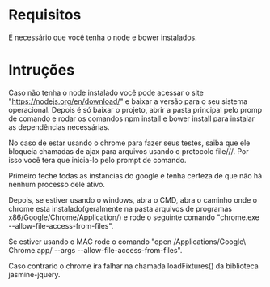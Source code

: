 # Requisitos

É necessário que você tenha o node e bower instalados.

# Intruções

Caso não tenha o node instalado você pode acessar o site "https://nodejs.org/en/download/" e baixar a versão para o seu sistema operacional.
Depois é só baixar o projeto, abrir a pasta principal pelo promp de comando e rodar os comandos npm install e bower install para instalar as dependências necessárias.

No caso de estar usando o chrome para fazer seus testes, saiba que ele bloqueia chamadas de ajax para arquivos usando o protocolo file///.
Por isso você tera que inicia-lo pelo prompt de comando.

Primeiro feche todas as instancias do google e tenha certeza de que não há nenhum processo dele ativo.

Depois, se estiver usando o windows, abra o CMD, abra o caminho onde o chrome esta instalado(geralmente na pasta arquivos de programas x86/Google/Chrome/Application/) e rode o seguinte comando "chrome.exe --allow-file-access-from-files".

Se estiver usando o MAC rode o comando "open /Applications/Google\ Chrome.app/ --args --allow-file-access-from-files".

Caso contrario o chrome ira falhar na chamada loadFixtures() da biblioteca jasmine-jquery.
